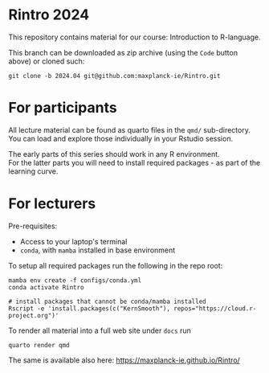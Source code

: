 # Rintro 2024

This repository contains material for our course: Introduction to R-language.

This branch can be downloaded as zip archive (using the `Code` button above) or cloned such:

```{bash}
git clone -b 2024.04 git@github.com:maxplanck-ie/Rintro.git
```

# For participants
All lecture material can be found as quarto files in the `qmd/` sub-directory. 
You can load and explore those individually in your Rstudio session. 

The early parts of this series should work in any R environment.  
For the latter parts you will need to install required packages - as part of the learning curve.

# For lecturers

Pre-requisites:
- Access to your laptop's terminal
- `conda`, with `mamba` installed in base environment

To setup all required packages run the following in the repo root:

```{bash}
mamba env create -f configs/conda.yml  
conda activate Rintro

# install packages that cannot be conda/mamba installed
Rscript -e 'install.packages(c("KernSmooth"), repos="https://cloud.r-project.org")'
```

To render all material into a full web site under `docs` run
```{bash}
quarto render qmd
```

The same is available also here: https://maxplanck-ie.github.io/Rintro/
    



